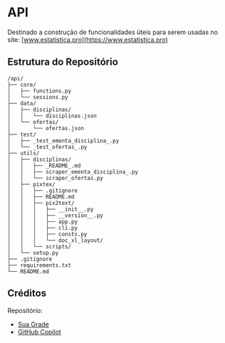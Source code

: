 # API
Destinado a construção de funcionalidades úteis para serem usadas no site: [www.estatistica.pro](https://www.estatistica.pro)

## Estrutura do Repositório

```{bash}
/api/
├── core/
│   ├── functions.py
│   └── sessions.py
├── data/
│   ├── disciplinas/
│   │   └── disciplinas.json
│   └── ofertas/
│       └── ofertas.json
├── test/
│   ├── _test_ementa_disciplina_.py
│   └── _test_ofertas_.py
├── utils/
│   ├── disciplinas/
│   │   ├── _README_.md
│   │   ├── scraper_ementa_disciplina_.py
│   │   └── scraper_ofertas.py
│   ├── pixtex/
│   │   ├── .gitignore
│   │   ├── README.md
│   │   ├── pix2text/
│   │   │   ├── __init__.py
│   │   │   ├── __version__.py
│   │   │   ├── app.py
│   │   │   ├── cli.py
│   │   │   ├── consts.py
│   │   │   └── doc_xl_layout/
│   │   └── scripts/
│   └── setup.py
├── .gitignore
├── requirements.txt
└── README.md
```

## Créditos

Repositório:
- [Sua Grade](https://github.com/unb-mds/2023-2-SuaGradeUnB.git)
- [GitHub Copilot](https://github.com/copilot/)